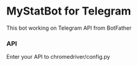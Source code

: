 # MyStatBot for Telegram

This bot working on Telegram API from BotFather

### API

Enter your API to chromedriver/config.py
